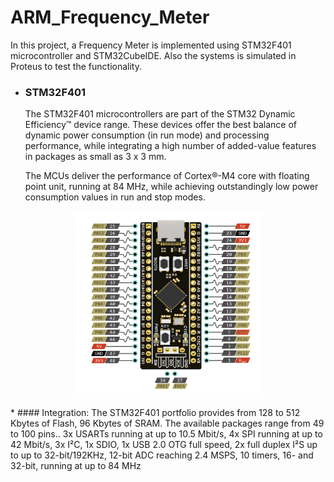 # ARM_Frequency_Meter
In this project, a Frequency Meter is implemented using STM32F401 microcontroller and STM32CubeIDE. Also the systems is simulated in Proteus to test the functionality.

* ### STM32F401
  The STM32F401 microcontrollers are part of the STM32 Dynamic Efficiency™ device range. These devices offer the best balance of dynamic power consumption (in run mode) and processing performance, while integrating a high number of added-value features in packages as small as 3 x 3 mm.

  The MCUs deliver the performance of Cortex®-M4 core with floating point unit, running at 84 MHz, while achieving outstandingly low power consumption values in run and stop modes.

<p align="center">
<img src="/Images/STM32F401.png" width="300" height="300" align="center">
 </p>
  * #### Integration: The STM32F401 portfolio provides from 128 to 512 Kbytes of Flash, 96 Kbytes of SRAM. The available packages range from 49 to 100 pins..
3x USARTs running at up to 10.5 Mbit/s,
4x SPI running at up to 42 Mbit/s,
3x I²C,
1x SDIO,
1x USB 2.0 OTG full speed,
2x full duplex I²S up to up to 32-bit/192KHz,
12-bit ADC reaching 2.4 MSPS,
10 timers, 16- and 32-bit, running at up to 84 MHz
